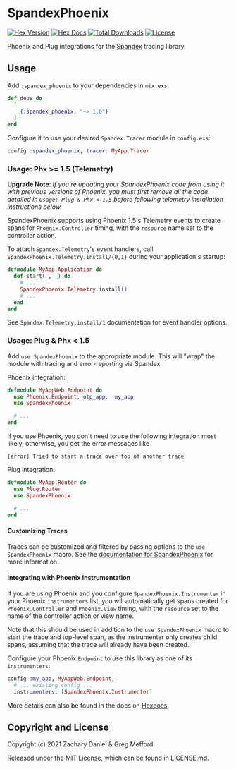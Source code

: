 # SpandexPhoenix

[![Hex Version](https://img.shields.io/hexpm/v/spandex_phoenix.svg)](https://hex.pm/packages/spandex_phoenix)
[![Hex Docs](https://img.shields.io/badge/hex-docs-lightgreen.svg)](https://hexdocs.pm/spandex_phoenix/)
[![Total Downloads](https://img.shields.io/hexpm/dt/spandex_phoenix.svg)](https://hex.pm/packages/spandex_phoenix)
[![License](https://img.shields.io/hexpm/l/spandex_phoenix.svg)](https://github.com/spandex-project/spandex_phoenix/blob/master/LICENSE)

Phoenix and Plug integrations for the [Spandex] tracing library.

[Spandex]: https://github.com/spandex-project/spandex

## Usage

Add `:spandex_phoenix` to your dependencies in `mix.exs`:

```elixir
def deps do
  [
    {:spandex_phoenix, "~> 1.0"}
  ]
end
```

Configure it to use your desired `Spandex.Tracer` module in `config.exs`:

```elixir
config :spandex_phoenix, tracer: MyApp.Tracer
```

### Usage: Phx >= 1.5 (Telemetry)

**Upgrade Note**: *If you're updating your SpandexPhoenix code from using it with previous versions of Phoenix,
you must first remove all the code detailed in `Usage: Plug & Phx < 1.5` before following
telemetry installation instructions below.*


SpandexPhoenix supports using Phoenix 1.5's Telemetry events to create spans for
`Phoenix.Controller` timing, with the `resource` name set to the controller action.

To attach `Spandex.Telemetry`'s event handlers, call `SpandexPhoenix.Telemetry.install/{0,1}`
during your application's startup:

```elixir
defmodule MyApp.Application do
  def start(_, _) do
    # ...
    SpandexPhoenix.Telemetry.install()
    # ...
  end
end
```

See `Spandex.Telemetry.install/1` documentation for event handler options.

### Usage: Plug & Phx < 1.5

Add `use SpandexPhoenix` to the appropriate module. This will "wrap" the
module with tracing and error-reporting via Spandex.

Phoenix integration:

```elixir
defmodule MyAppWeb.Endpoint do
  use Phoenix.Endpoint, otp_app: :my_app
  use SpandexPhoenix

  # ...
end
```

If you use Phoenix, you don't need to use the following integration most likely, otherwise, you get the error messages like

```
[error] Tried to start a trace over top of another trace
```

Plug integration:

```elixir
defmodule MyApp.Router do
  use Plug.Router
  use SpandexPhoenix

  # ...
end
```

#### Customizing Traces

Traces can be customized and filtered by passing options to the `use SpandexPhoenix` macro.
See the [documentation for SpandexPhoenix] for more information.

#### Integrating with Phoenix Instrumentation

If you are using Phoenix and you configure `SpandexPhoenix.Instrumenter` in
your Phoenix `instrumenters` list, you will automatically get spans created for
`Phoenix.Controller` and `Phoenix.View` timing, with the `resource` set to the
name of the controller action or view name.

Note that this should be used in addition to the `use SpandexPhoenix`
macro to start the trace and top-level span, as the instrumenter only creates
child spans, assuming that the trace will already have been created.

Configure your Phoenix `Endpoint` to use this library as one of its
`instrumenters`:

```elixir
config :my_app, MyAppWeb.Endpoint,
  # ... existing config ...
  instrumenters: [SpandexPhoenix.Instrumenter]
```

More details can also be found in the docs on [Hexdocs].

## Copyright and License

Copyright (c) 2021 Zachary Daniel & Greg Mefford

Released under the MIT License, which can be found in [LICENSE.md](./LICENSE.md).

[Hexdocs]: https://hexdocs.pm/spandex_phoenix
[documentation for SpandexPhoenix]: https://hexdocs.pm/spandex_phoenix/SpandexPhoenix.html
